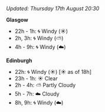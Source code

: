 *Updated: Thursday 17th August 20:30*

**Glasgow**

* 22h - 1h: :cyclone: Windy (:sunny:)
* 2h, 3h: :cyclone: Windy (:partly_sunny:)
* 4h - 9h: :cyclone: Windy (:cloud:)

**Edinburgh**

* 22h: :cyclone: Windy (:sunny:) [:sunny: as of 18h]
* 23h - 1h: :sunny: Clear
* 2h - 4h: :partly_sunny: Partly Cloudy
* 5h - 7h: :cloud: Cloudy
* 8h, 9h: :cyclone: Windy (:cloud:)
